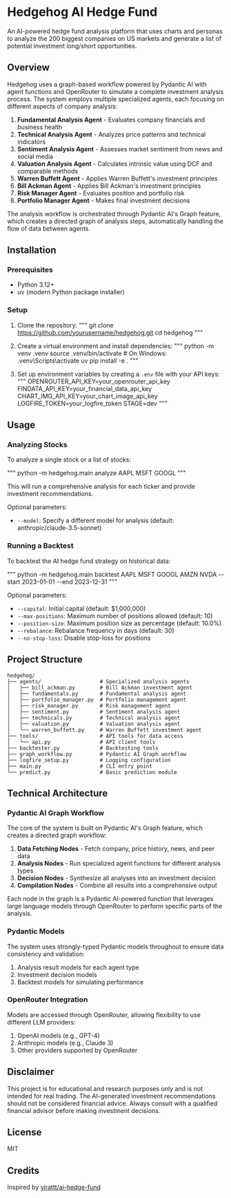 # Hedgehog AI Hedge Fund

An AI-powered hedge fund analysis platform that uses charts and personas to analyze the 200 biggest companies on US markets and generate a list of potential investment long/short opportunities.

## Overview

Hedgehog uses a graph-based workflow powered by Pydantic AI with agent functions and OpenRouter to simulate a complete investment analysis process. The system employs multiple specialized agents, each focusing on different aspects of company analysis:

1. **Fundamental Analysis Agent** - Evaluates company financials and business health
2. **Technical Analysis Agent** - Analyzes price patterns and technical indicators
3. **Sentiment Analysis Agent** - Assesses market sentiment from news and social media
4. **Valuation Analysis Agent** - Calculates intrinsic value using DCF and comparable methods
5. **Warren Buffett Agent** - Applies Warren Buffett's investment principles
6. **Bill Ackman Agent** - Applies Bill Ackman's investment principles
7. **Risk Manager Agent** - Evaluates position and portfolio risk
8. **Portfolio Manager Agent** - Makes final investment decisions

The analysis workflow is orchestrated through Pydantic AI's Graph feature, which creates a directed graph of analysis steps, automatically handling the flow of data between agents.

## Installation

### Prerequisites

- Python 3.12+
- uv (modern Python package installer)

### Setup

1. Clone the repository:
"""
git clone https://github.com/yourusername/hedgehog.git
cd hedgehog
"""

2. Create a virtual environment and install dependencies:
"""
python -m venv .venv
source .venv/bin/activate  # On Windows: .venv\Scripts\activate
uv pip install -e .
"""

3. Set up environment variables by creating a `.env` file with your API keys:
"""
OPENROUTER_API_KEY=your_openrouter_api_key
FINDATA_API_KEY=your_financial_data_api_key
CHART_IMG_API_KEY=your_chart_image_api_key
LOGFIRE_TOKEN=your_logfire_token
STAGE=dev
"""

## Usage

### Analyzing Stocks

To analyze a single stock or a list of stocks:

"""
python -m hedgehog.main analyze AAPL MSFT GOOGL
"""

This will run a comprehensive analysis for each ticker and provide investment recommendations.

Optional parameters:
- `--model`: Specify a different model for analysis (default: anthropic/claude-3.5-sonnet)

### Running a Backtest

To backtest the AI hedge fund strategy on historical data:

"""
python -m hedgehog.main backtest AAPL MSFT GOOGL AMZN NVDA --start 2023-01-01 --end 2023-12-31
"""

Optional parameters:
- `--capital`: Initial capital (default: $1,000,000)
- `--max-positions`: Maximum number of positions allowed (default: 10)
- `--position-size`: Maximum position size as percentage (default: 10.0%)
- `--rebalance`: Rebalance frequency in days (default: 30)
- `--no-stop-loss`: Disable stop-loss for positions

## Project Structure

```
hedgehog/
├── agents/                   # Specialized analysis agents
│   ├── bill_ackman.py        # Bill Ackman investment agent
│   ├── fundamentals.py       # Fundamental analysis agent
│   ├── portfolio_manager.py  # Portfolio management agent
│   ├── risk_manager.py       # Risk management agent
│   ├── sentiment.py          # Sentiment analysis agent
│   ├── technicals.py         # Technical analysis agent
│   ├── valuation.py          # Valuation analysis agent
│   └── warren_buffett.py     # Warren Buffett investment agent
├── tools/                    # API tools for data access
│   └── api.py                # API client tools
├── backtester.py             # Backtesting tools
├── graph_workflow.py         # Pydantic AI Graph workflow
├── logfire_setup.py          # Logging configuration
├── main.py                   # CLI entry point
└── predict.py                # Basic prediction module
```

## Technical Architecture

### Pydantic AI Graph Workflow

The core of the system is built on Pydantic AI's Graph feature, which creates a directed graph workflow:

1. **Data Fetching Nodes** - Fetch company, price history, news, and peer data
2. **Analysis Nodes** - Run specialized agent functions for different analysis types
3. **Decision Nodes** - Synthesize all analyses into an investment decision
4. **Compilation Nodes** - Combine all results into a comprehensive output

Each node in the graph is a Pydantic AI-powered function that leverages large language models through OpenRouter to perform specific parts of the analysis.

### Pydantic Models

The system uses strongly-typed Pydantic models throughout to ensure data consistency and validation:

1. Analysis result models for each agent type
2. Investment decision models
3. Backtest models for simulating performance

### OpenRouter Integration

Models are accessed through OpenRouter, allowing flexibility to use different LLM providers:

1. OpenAI models (e.g., GPT-4)
2. Anthropic models (e.g., Claude 3)
3. Other providers supported by OpenRouter

## Disclaimer

This project is for educational and research purposes only and is not intended for real trading. The AI-generated investment recommendations should not be considered financial advice. Always consult with a qualified financial advisor before making investment decisions.

## License

MIT

## Credits

Inspired by [virattt/ai-hedge-fund](https://github.com/virattt/ai-hedge-fund)